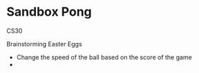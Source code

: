 # Sandbox Pong
CS30

Brainstorming Easter Eggs
- Change the speed of the ball based on the score of the game
-
